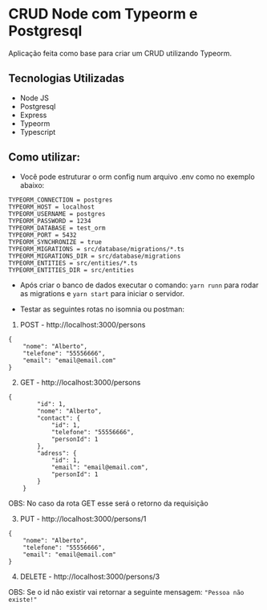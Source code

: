 # CRUD Node com Typeorm e Postgresql

Aplicação feita como base para criar um CRUD utilizando Typeorm.

## Tecnologias Utilizadas
- Node JS
- Postgresql
- Express
- Typeorm
- Typescript

## Como utilizar:

- Você pode estruturar o orm config num arquivo .env como no exemplo abaixo:
```
TYPEORM_CONNECTION = postgres
TYPEORM_HOST = localhost
TYPEORM_USERNAME = postgres
TYPEORM_PASSWORD = 1234
TYPEORM_DATABASE = test_orm
TYPEORM_PORT = 5432
TYPEORM_SYNCHRONIZE = true
TYPEORM_MIGRATIONS = src/database/migrations/*.ts
TYPEORM_MIGRATIONS_DIR = src/database/migrations
TYPEORM_ENTITIES = src/entities/*.ts
TYPEORM_ENTITIES_DIR = src/entities
```
- Após criar o banco de dados executar o comando:
```yarn runn``` para rodar as migrations e ```yarn start``` para iniciar o servidor.

- Testar as seguintes rotas no isomnia ou postman:
1. POST - http://localhost:3000/persons
```
{
	"nome": "Alberto",
	"telefone": "55556666",
	"email": "email@email.com"
}
```
2. GET - http://localhost:3000/persons
```
{
		"id": 1,
		"nome": "Alberto",
		"contact": {
			"id": 1,
			"telefone": "55556666",
			"personId": 1
		},
		"adress": {
			"id": 1,
			"email": "email@email.com",
			"personId": 1
		}
	}
```
OBS: No caso da rota GET esse será o retorno da requisição

3. PUT - http://localhost:3000/persons/1
```
{
	"nome": "Alberto",
	"telefone": "55556666",
	"email": "email@email.com"
}
```
4. DELETE - http://localhost:3000/persons/3

OBS: Se o id não existir vai retornar a seguinte mensagem:
```"Pessoa não existe!"```
